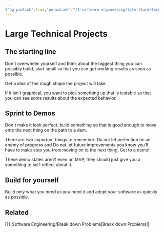 ```yaml
---
{"dg-publish":true,"permalink":"/1-software-engineering/literature/large-technical-projects/","tags":["source/blog","code/projects"],"created":"2023-07-14T11:02:08.402-05:00","updated":"2023-09-19T08:07:46.977-05:00"}
---
```


# Large Technical Projects
## The starting line
Don't overwhelm yourself and think about the biggest thing you can possibly build, start small so that you can get working results as soon as possible.

Get a idea of the rough shape the project will take.

If it isn't graphical, you want to pick something up that is testable so that you can see some results about the expected behavior.
## Sprint to Demos
Don't make it look perfect, build something so that is good enough to move onto the next thing on the path to a dem.

There are two important things to remember:
Do not let perfection be an enemy of progress
and
Do not let future improvements you know you'll have to make stop you from moving on to the next thing. Get to a demo!

These demo states aren't even an MVP, they should just give you a something to self-reflect about it.
## Build for yourself
Build only what you need as you need it and adopt your software as quickly as possible.
## Related
[[1_Software Engineering/Break down Problems\|Break down Problems]]